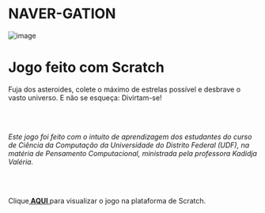 # NAVER-GATION
![image](https://github.com/cleslleydemoura/NAVER-GATION/assets/100368699/c0d1105b-0cc7-4ab5-bd18-2fbcdbfa2005)
<h1>Jogo feito com Scratch</h1>
  <p>Fuja dos asteroides, colete o máximo de estrelas possível e desbrave o vasto universo. E não se esqueça: Divirtam-se!</p>
  <br><br>
  <p><i>Este jogo foi feito com o intuito de aprendizagem dos estudantes do curso de Ciência da Computação da Universidade do Distrito Federal (UDF), na matéria de Pensamento Computacional, ministrada pela professora Kadidja Valéria.</i></p>
 <br><br>
<p>Clique<a href="https://scratch.mit.edu/projects/836557666" target="_blank"><b> AQUI </b></a>para visualizar o jogo na plataforma de Scratch.</p>
<br><br>
